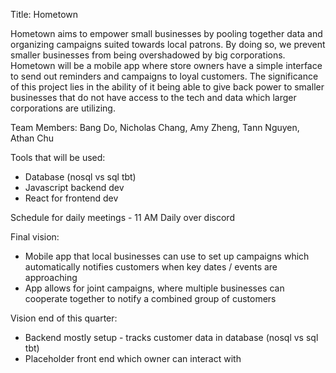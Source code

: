 Title: Hometown 


Hometown aims to empower small businesses by pooling together data and organizing campaigns suited towards local patrons. By doing so, we prevent smaller businesses from being overshadowed by big corporations. Hometown will be a mobile app where store owners have a simple interface to send out reminders and campaigns to loyal customers. The significance of this project lies in the ability of it being able to give back power to smaller businesses that do not have access to the tech and data which larger corporations are utilizing.

Team Members: Bang Do, Nicholas Chang, Amy Zheng, Tann Nguyen, Athan Chu


Tools that will be used:
- Database (nosql vs sql tbt)
- Javascript backend dev
- React for frontend dev


Schedule for daily meetings - 11 AM Daily over discord


Final vision: 
- Mobile app that local businesses can use to set up campaigns which automatically notifies customers when key dates / events are approaching
- App allows for joint campaigns, where multiple businesses can cooperate together to notify a combined group of customers


Vision end of this quarter: 
- Backend mostly setup - tracks customer data in database (nosql vs sql tbt) 
- Placeholder front end which owner can interact with
